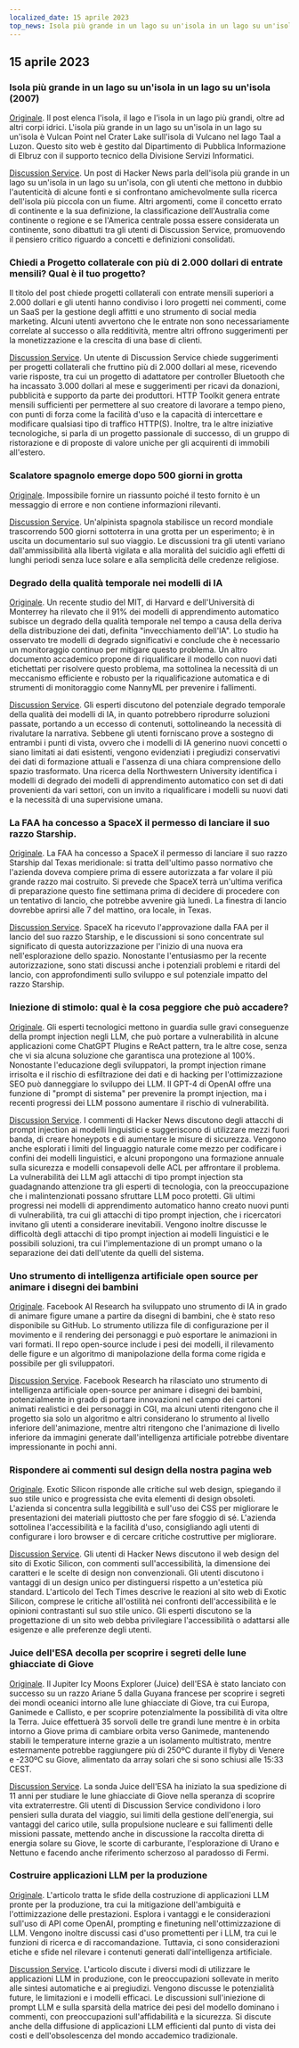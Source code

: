 ```yaml
---
localized_date: 15 aprile 2023
top_news: Isola più grande in un lago su un'isola in un lago su un'isola (2007)
---
```


## 15 aprile 2023

### Isola più grande in un lago su un'isola in un lago su un'isola (2007)

[Originale](https://www.elbruz.org/special-projects/islands-and-lakes/).
Il post elenca l'isola, il lago e l'isola in un lago più grandi, oltre ad altri corpi idrici. L'isola più grande in un lago su un'isola in un lago su un'isola è Vulcan Point nel Crater Lake sull'isola di Vulcano nel lago Taal a Luzon. Questo sito web è gestito dal Dipartimento di Pubblica Informazione di Elbruz con il supporto tecnico della Divisione Servizi Informatici.

[Discussion Service](http://news.ycombinator.com/item?id=35567026).
Un post di Hacker News parla dell'isola più grande in un lago su un'isola in un lago su un'isola, con gli utenti che mettono in dubbio l'autenticità di alcune fonti e si confrontano amichevolmente sulla ricerca dell'isola più piccola con un fiume. Altri argomenti, come il concetto errato di continente e la sua definizione, la classificazione dell'Australia come continente o regione e se l'America centrale possa essere considerata un continente, sono dibattuti tra gli utenti di Discussion Service, promuovendo il pensiero critico riguardo a concetti e definizioni consolidati.

### Chiedi a Progetto collaterale con più di 2.000 dollari di entrate mensili? Qual è il tuo progetto?

Il titolo del post chiede progetti collaterali con entrate mensili superiori a 2.000 dollari e gli utenti hanno condiviso i loro progetti nei commenti, come un SaaS per la gestione degli affitti e uno strumento di social media marketing. Alcuni utenti avvertono che le entrate non sono necessariamente correlate al successo o alla redditività, mentre altri offrono suggerimenti per la monetizzazione e la crescita di una base di clienti.

[Discussion Service](http://news.ycombinator.com/item?id=35567822).
Un utente di Discussion Service chiede suggerimenti per progetti collaterali che fruttino più di 2.000 dollari al mese, ricevendo varie risposte, tra cui un progetto di adattatore per controller Bluetooth che ha incassato 3.000 dollari al mese e suggerimenti per ricavi da donazioni, pubblicità e supporto da parte dei produttori. HTTP Toolkit genera entrate mensili sufficienti per permettere al suo creatore di lavorare a tempo pieno, con punti di forza come la facilità d'uso e la capacità di intercettare e modificare qualsiasi tipo di traffico HTTP(S). Inoltre, tra le altre iniziative tecnologiche, si parla di un progetto passionale di successo, di un gruppo di ristorazione e di proposte di valore uniche per gli acquirenti di immobili all'estero.

### Scalatore spagnolo emerge dopo 500 giorni in grotta

[Originale](https://www.cbc.ca/news/world/spain-cave-500-days-beatriz-flamini-1.6810428).
Impossibile fornire un riassunto poiché il testo fornito è un messaggio di errore e non contiene informazioni rilevanti.

[Discussion Service](http://news.ycombinator.com/item?id=35571481).
Un'alpinista spagnola stabilisce un record mondiale trascorrendo 500 giorni sottoterra in una grotta per un esperimento; è in uscita un documentario sul suo viaggio. Le discussioni tra gli utenti variano dall'ammissibilità alla libertà vigilata e alla moralità del suicidio agli effetti di lunghi periodi senza luce solare e alla semplicità delle credenze religiose.

### Degrado della qualità temporale nei modelli di IA

[Originale](https://www.nannyml.com/blog/91-of-ml-perfomance-degrade-in-time).
Un recente studio del MIT, di Harvard e dell'Università di Monterrey ha rilevato che il 91% dei modelli di apprendimento automatico subisce un degrado della qualità temporale nel tempo a causa della deriva della distribuzione dei dati, definita "invecchiamento dell'IA". Lo studio ha osservato tre modelli di degrado significativi e conclude che è necessario un monitoraggio continuo per mitigare questo problema. Un altro documento accademico propone di riqualificare il modello con nuovi dati etichettati per risolvere questo problema, ma sottolinea la necessità di un meccanismo efficiente e robusto per la riqualificazione automatica e di strumenti di monitoraggio come NannyML per prevenire i fallimenti.

[Discussion Service](http://news.ycombinator.com/item?id=35566145).
Gli esperti discutono del potenziale degrado temporale della qualità dei modelli di IA, in quanto potrebbero riprodurre soluzioni passate, portando a un eccesso di contenuti, sottolineando la necessità di rivalutare la narrativa. Sebbene gli utenti forniscano prove a sostegno di entrambi i punti di vista, ovvero che i modelli di IA generino nuovi concetti o siano limitati ai dati esistenti, vengono evidenziati i pregiudizi conservativi dei dati di formazione attuali e l'assenza di una chiara comprensione dello spazio trasformato. Una ricerca della Northwestern University identifica i modelli di degrado dei modelli di apprendimento automatico con set di dati provenienti da vari settori, con un invito a riqualificare i modelli su nuovi dati e la necessità di una supervisione umana.

### La FAA ha concesso a SpaceX il permesso di lanciare il suo razzo Starship.

[Originale](https://arstechnica.com/science/2023/04/green-light-go-spacex-receives-a-launch-license-from-the-faa-for-starship/).
La FAA ha concesso a SpaceX il permesso di lanciare il suo razzo Starship dal Texas meridionale: si tratta dell'ultimo passo normativo che l'azienda doveva compiere prima di essere autorizzata a far volare il più grande razzo mai costruito. Si prevede che SpaceX terrà un'ultima verifica di preparazione questo fine settimana prima di decidere di procedere con un tentativo di lancio, che potrebbe avvenire già lunedì. La finestra di lancio dovrebbe aprirsi alle 7 del mattino, ora locale, in Texas.

[Discussion Service](http://news.ycombinator.com/item?id=35575298).
SpaceX ha ricevuto l'approvazione dalla FAA per il lancio del suo razzo Starship, e le discussioni si sono concentrate sul significato di questa autorizzazione per l'inizio di una nuova era nell'esplorazione dello spazio. Nonostante l'entusiasmo per la recente autorizzazione, sono stati discussi anche i potenziali problemi e ritardi del lancio, con approfondimenti sullo sviluppo e sul potenziale impatto del razzo Starship.

### Iniezione di stimolo: qual è la cosa peggiore che può accadere?

[Originale](https://simonwillison.net/2023/Apr/14/worst-that-can-happen/).
Gli esperti tecnologici mettono in guardia sulle gravi conseguenze della prompt injection negli LLM, che può portare a vulnerabilità in alcune applicazioni come ChatGPT Plugins e ReAct pattern, tra le altre cose, senza che vi sia alcuna soluzione che garantisca una protezione al 100%. Nonostante l'educazione degli sviluppatori, la prompt injection rimane irrisolta e il rischio di esfiltrazione dei dati e di hacking per l'ottimizzazione SEO può danneggiare lo sviluppo dei LLM. Il GPT-4 di OpenAI offre una funzione di "prompt di sistema" per prevenire la prompt injection, ma i recenti progressi dei LLM possono aumentare il rischio di vulnerabilità.

[Discussion Service](http://news.ycombinator.com/item?id=35572290).
I commenti di Hacker News discutono degli attacchi di prompt injection ai modelli linguistici e suggeriscono di utilizzare mezzi fuori banda, di creare honeypots e di aumentare le misure di sicurezza. Vengono anche esplorati i limiti del linguaggio naturale come mezzo per codificare i confini dei modelli linguistici, e alcuni propongono una formazione annuale sulla sicurezza e modelli consapevoli delle ACL per affrontare il problema. La vulnerabilità dei LLM agli attacchi di tipo prompt injection sta guadagnando attenzione tra gli esperti di tecnologia, con la preoccupazione che i malintenzionati possano sfruttare LLM poco protetti. Gli ultimi progressi nei modelli di apprendimento automatico hanno creato nuovi punti di vulnerabilità, tra cui gli attacchi di tipo prompt injection, che i ricercatori invitano gli utenti a considerare inevitabili. Vengono inoltre discusse le difficoltà degli attacchi di tipo prompt injection ai modelli linguistici e le possibili soluzioni, tra cui l'implementazione di un prompt umano o la separazione dei dati dell'utente da quelli del sistema.

### Uno strumento di intelligenza artificiale open source per animare i disegni dei bambini

[Originale](https://github.com/facebookresearch/AnimatedDrawings).
Facebook AI Research ha sviluppato uno strumento di IA in grado di animare figure umane a partire da disegni di bambini, che è stato reso disponibile su GitHub. Lo strumento utilizza file di configurazione per il movimento e il rendering dei personaggi e può esportare le animazioni in vari formati. Il repo open-source include i pesi dei modelli, il rilevamento delle figure e un algoritmo di manipolazione della forma come rigida e possibile per gli sviluppatori.

[Discussion Service](http://news.ycombinator.com/item?id=35565681).
Facebook Research ha rilasciato uno strumento di intelligenza artificiale open-source per animare i disegni dei bambini, potenzialmente in grado di portare innovazioni nel campo dei cartoni animati realistici e dei personaggi in CGI, ma alcuni utenti ritengono che il progetto sia solo un algoritmo e altri considerano lo strumento al livello inferiore dell'animazione, mentre altri ritengono che l'animazione di livello inferiore da immagini generate dall'intelligenza artificiale potrebbe diventare impressionante in pochi anni.

### Rispondere ai commenti sul design della nostra pagina web

[Originale](https://research.exoticsilicon.com/articles/replying_to_comments).
Exotic Silicon risponde alle critiche sul web design, spiegando il suo stile unico e progressista che evita elementi di design obsoleti. L'azienda si concentra sulla leggibilità e sull'uso dei CSS per migliorare le presentazioni dei materiali piuttosto che per fare sfoggio di sé. L'azienda sottolinea l'accessibilità e la facilità d'uso, consigliando agli utenti di configurare i loro browser e di cercare critiche costruttive per migliorare.

[Discussion Service](http://news.ycombinator.com/item?id=35567285).
Gli utenti di Hacker News discutono il web design del sito di Exotic Silicon, con commenti sull'accessibilità, la dimensione dei caratteri e le scelte di design non convenzionali. Gli utenti discutono i vantaggi di un design unico per distinguersi rispetto a un'estetica più standard. L'articolo del Tech Times descrive le reazioni al sito web di Exotic Silicon, comprese le critiche all'ostilità nei confronti dell'accessibilità e le opinioni contrastanti sul suo stile unico. Gli esperti discutono se la progettazione di un sito web debba privilegiare l'accessibilità o adattarsi alle esigenze e alle preferenze degli utenti.

### Juice dell'ESA decolla per scoprire i segreti delle lune ghiacciate di Giove

[Originale](https://www.esa.int/Science_Exploration/Space_Science/Juice/ESA_s_Juice_lifts_off_on_quest_to_discover_secrets_of_Jupiter_s_icy_moons).
Il Jupiter Icy Moons Explorer (Juice) dell'ESA è stato lanciato con successo su un razzo Ariane 5 dalla Guyana francese per scoprire i segreti dei mondi oceanici intorno alle lune ghiacciate di Giove, tra cui Europa, Ganimede e Callisto, e per scoprire potenzialmente la possibilità di vita oltre la Terra. Juice effettuerà 35 sorvoli delle tre grandi lune mentre è in orbita intorno a Giove prima di cambiare orbita verso Ganimede, mantenendo stabili le temperature interne grazie a un isolamento multistrato, mentre esternamente potrebbe raggiungere più di 250ºC durante il flyby di Venere e -230ºC su Giove, alimentato da array solari che si sono schiusi alle 15:33 CEST.

[Discussion Service](http://news.ycombinator.com/item?id=35574177).
La sonda Juice dell'ESA ha iniziato la sua spedizione di 11 anni per studiare le lune ghiacciate di Giove nella speranza di scoprire vita extraterrestre. Gli utenti di Discussion Service condividono i loro pensieri sulla durata del viaggio, sui limiti della gestione dell'energia, sui vantaggi del carico utile, sulla propulsione nucleare e sui fallimenti delle missioni passate, mettendo anche in discussione la raccolta diretta di energia solare su Giove, le scorte di carburante, l'esplorazione di Urano e Nettuno e facendo anche riferimento scherzoso al paradosso di Fermi.

### Costruire applicazioni LLM per la produzione

[Originale](https://huyenchip.com/2023/04/11/llm-engineering.html).
L'articolo tratta le sfide della costruzione di applicazioni LLM pronte per la produzione, tra cui la mitigazione dell'ambiguità e l'ottimizzazione delle prestazioni. Esplora i vantaggi e le considerazioni sull'uso di API come OpenAI, prompting e finetuning nell'ottimizzazione di LLM. Vengono inoltre discussi casi d'uso promettenti per i LLM, tra cui le funzioni di ricerca e di raccomandazione. Tuttavia, ci sono considerazioni etiche e sfide nel rilevare i contenuti generati dall'intelligenza artificiale.

[Discussion Service](http://news.ycombinator.com/item?id=35565212).
L'articolo discute i diversi modi di utilizzare le applicazioni LLM in produzione, con le preoccupazioni sollevate in merito alle sintesi automatiche e ai pregiudizi. Vengono discusse le potenzialità future, le limitazioni e i modelli efficaci. Le discussioni sull'iniezione di prompt LLM e sulla sparsità della matrice dei pesi del modello dominano i commenti, con preoccupazioni sull'affidabilità e la sicurezza. Si discute anche della diffusione di applicazioni LLM efficienti dal punto di vista dei costi e dell'obsolescenza del mondo accademico tradizionale.
